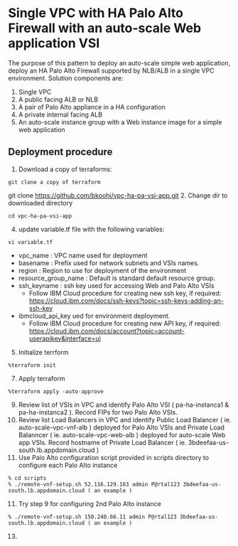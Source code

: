 # Single VPC with HA Palo Alto Firewall with an auto-scale Web application VSI
The purpose of this pattern to deploy an auto-scale simple web application, deploy an HA Palo Alto Firewall supported by NLB/ALB in a single VPC environment.
Solution components are:
1. Single VPC
2. A public facing ALB or NLB
3. A pair of Palo Alto appliance in a HA configuration
4. A private internal facing ALB
5. An auto-scale instance group with a Web instance image for a simple web application


## Deployment procedure
1. Download a copy of terraforms:
```
git clone a copy of terraform
```
git clone https://github.com/bkoohi/vpc-ha-pa-vsi-app.git
2. Change dir to downloaded directory
```
cd vpc-ha-pa-vsi-app
```
4. update variable.tf file with the following variables:
```
vi variable.tf
```
   - vpc_name : VPC name used for deployment 
   - basename : Prefix used for network subnets and VSIs names.
   - region   : Region to use for deployment of the environment
   - resource_group_name : Default is standard default resource group.
   - ssh_keyname : ssh key used for accessing Web and Palo Alto VSIs 
      - Follow IBM Cloud procedure for creating new ssh key, if required: https://cloud.ibm.com/docs/ssh-keys?topic=ssh-keys-adding-an-ssh-key
   - ibmcloud_api_key ued for environment deployment. 
      - Follow IBM Cloud procedure for creating new API key, if required: https://cloud.ibm.com/docs/account?topic=account-userapikey&interface=ui
   


5. Initialize terrform
```
%terraform init
```
7. Apply terraform
```
%terraform apply -auto-approve

```
9. Review list of VSIs in VPC and identify Palo Alto VSI ( pa-ha-instanca1 & pa-ha-instanca2 ). Record FIPs for two Palo Alto VSIs.
10. Review list Load Balancers in VPC and identify Public Load Balancer ( ie. auto-scale-vpc-vnf-alb ) deployed for Palo Alto VSIs and Private Load Balanncer ( ie. auto-scale-vpc-web-alb ) deployed for auto-scale Web app VSIs. Record hostname of Private Load Balancer ( ie. 3bdeefaa-us-south.lb.appdomain.cloud )
11. Use Palo Alto configuration script provided in scripts directory to configure each Palo Alto instance
```
% cd scripts
% ./remote-vnf-setup.sh 52.116.129.163 admin P@rtal123 3bdeefaa-us-south.lb.appdomain.cloud ( an example )
```
11. Try step 9 for configuring 2nd Palo Alto instance
```
% ./remote-vnf-setup.sh 150.240.66.11 admin P@rtal123 3bdeefaa-us-south.lb.appdomain.cloud ( an example )
```
13. 
